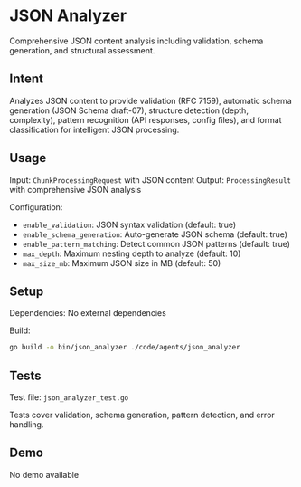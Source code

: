 # JSON Analyzer

Comprehensive JSON content analysis including validation, schema generation, and structural assessment.

## Intent

Analyzes JSON content to provide validation (RFC 7159), automatic schema generation (JSON Schema draft-07), structure detection (depth, complexity), pattern recognition (API responses, config files), and format classification for intelligent JSON processing.

## Usage

Input: `ChunkProcessingRequest` with JSON content
Output: `ProcessingResult` with comprehensive JSON analysis

Configuration:
- `enable_validation`: JSON syntax validation (default: true)
- `enable_schema_generation`: Auto-generate JSON schema (default: true)
- `enable_pattern_matching`: Detect common JSON patterns (default: true)
- `max_depth`: Maximum nesting depth to analyze (default: 10)
- `max_size_mb`: Maximum JSON size in MB (default: 50)

## Setup

Dependencies: No external dependencies

Build:
```bash
go build -o bin/json_analyzer ./code/agents/json_analyzer
```

## Tests

Test file: `json_analyzer_test.go`

Tests cover validation, schema generation, pattern detection, and error handling.

## Demo

No demo available
